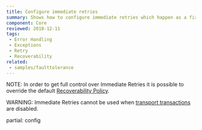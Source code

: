 ```yaml
---
title: Configure immediate retries
summary: Shows how to configure immediate retries which happen as a first stage of the default recoverability behavior.
component: Core
reviewed: 2018-12-11
tags:
 - Error Handling
 - Exceptions
 - Retry
 - Recoverability
related:
 - samples/faulttolerance
---
```


NOTE: In order to get full control over Immediate Retries it is possible to override the default [Recoverability Policy](/nservicebus/recoverability/custom-recoverability-policy.md).

WARNING: Immediate Retries cannot be used when [transport transactions](/transports/transactions.md) are disabled.


partial: config